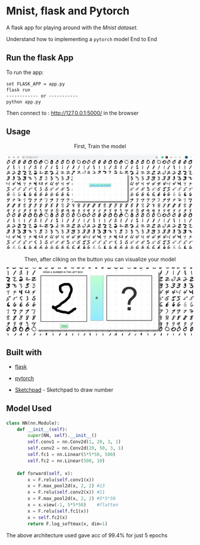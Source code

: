 # Mnist, flask and Pytorch

A flask app for playing around with the *Mnist dataset*.

Understand how to implementing a `pytorch` model End to End


## Run the flask App
To run the app:
```
set FLASK_APP = app.py
flask run
------------ or -----------
python app.py
```

Then connect to : http://127.0.0.1:5000/ in the browser

## Usage

<p align="center"> First, Train the model </p>
<img src="data_img/HomePage.PNG">

<p align="center"> Then, after cliking on the button you can visualize your model</p>

<img src="data_img/draw_number.PNG">

## Built with

* [flask](http://flask.pocoo.org/)

* [pytorch](https://www.pytorch.org/) 

* [Sketchpad](https://github.com/yiom/sketchpad) - Sketchpad to draw number



## Model Used ##

```python
class NN(nn.Module):
    def __init__(self):
        super(NN, self).__init__()
        self.conv1 = nn.Conv2d(1, 20, 3, 1)
        self.conv2 = nn.Conv2d(20, 50, 3, 1)
        self.fc1 = nn.Linear(5*5*50, 500)
        self.fc2 = nn.Linear(500, 10)

    def forward(self, x):
        x = F.relu(self.conv1(x))
        x = F.max_pool2d(x, 2, 2) #13
        x = F.relu(self.conv2(x)) #11
        x = F.max_pool2d(x, 2, 2) #5*5*50
        x = x.view(-1, 5*5*50)    #flatten
        x = F.relu(self.fc1(x))
        x = self.fc2(x)
        return F.log_softmax(x, dim=1)
```

The above architecture used gave acc of 99.4% for just 5 epochs